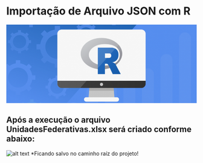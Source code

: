 # Importação de Arquivo JSON com R

![alt text](https://github.com/andersonmatte/RLanguageImportJson/blob/master/r.png)

## Após a execução o arquivo UnidadesFederativas.xlsx será criado conforme abaixo:

![alt text](https://github.com/andersonmatte/RLanguageImportJson/blob/master/Retorno.PNG)
*Ficando salvo no caminho raíz do projeto!
